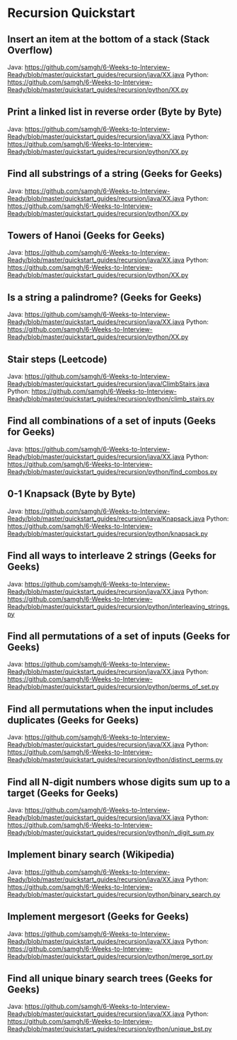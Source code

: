 # Recursion Quickstart

## Insert an item at the bottom of a stack (Stack Overflow)
Java: https://github.com/samgh/6-Weeks-to-Interview-Ready/blob/master/quickstart_guides/recursion/java/XX.java
Python: https://github.com/samgh/6-Weeks-to-Interview-Ready/blob/master/quickstart_guides/recursion/python/XX.py

## Print a linked list in reverse order (Byte by Byte)
Java: https://github.com/samgh/6-Weeks-to-Interview-Ready/blob/master/quickstart_guides/recursion/java/XX.java
Python: https://github.com/samgh/6-Weeks-to-Interview-Ready/blob/master/quickstart_guides/recursion/python/XX.py

## Find all substrings of a string (Geeks for Geeks)
Java: https://github.com/samgh/6-Weeks-to-Interview-Ready/blob/master/quickstart_guides/recursion/java/XX.java
Python: https://github.com/samgh/6-Weeks-to-Interview-Ready/blob/master/quickstart_guides/recursion/python/XX.py

## Towers of Hanoi (Geeks for Geeks)
Java: https://github.com/samgh/6-Weeks-to-Interview-Ready/blob/master/quickstart_guides/recursion/java/XX.java
Python: https://github.com/samgh/6-Weeks-to-Interview-Ready/blob/master/quickstart_guides/recursion/python/XX.py

## Is a string a palindrome? (Geeks for Geeks)
Java: https://github.com/samgh/6-Weeks-to-Interview-Ready/blob/master/quickstart_guides/recursion/java/XX.java
Python: https://github.com/samgh/6-Weeks-to-Interview-Ready/blob/master/quickstart_guides/recursion/python/XX.py

## Stair steps (Leetcode)
Java: https://github.com/samgh/6-Weeks-to-Interview-Ready/blob/master/quickstart_guides/recursion/java/ClimbStairs.java
Python: https://github.com/samgh/6-Weeks-to-Interview-Ready/blob/master/quickstart_guides/recursion/python/climb_stairs.py

## Find all combinations of a set of inputs (Geeks for Geeks)
Java: https://github.com/samgh/6-Weeks-to-Interview-Ready/blob/master/quickstart_guides/recursion/java/XX.java
Python: https://github.com/samgh/6-Weeks-to-Interview-Ready/blob/master/quickstart_guides/recursion/python/find_combos.py

## 0-1 Knapsack (Byte by Byte)
Java: https://github.com/samgh/6-Weeks-to-Interview-Ready/blob/master/quickstart_guides/recursion/java/Knapsack.java
Python: https://github.com/samgh/6-Weeks-to-Interview-Ready/blob/master/quickstart_guides/recursion/python/knapsack.py

## Find all ways to interleave 2 strings (Geeks for Geeks)
Java: https://github.com/samgh/6-Weeks-to-Interview-Ready/blob/master/quickstart_guides/recursion/java/XX.java
Python: https://github.com/samgh/6-Weeks-to-Interview-Ready/blob/master/quickstart_guides/recursion/python/interleaving_strings.py

## Find all permutations of a set of inputs (Geeks for Geeks)
Java: https://github.com/samgh/6-Weeks-to-Interview-Ready/blob/master/quickstart_guides/recursion/java/XX.java
Python: https://github.com/samgh/6-Weeks-to-Interview-Ready/blob/master/quickstart_guides/recursion/python/perms_of_set.py

## Find all permutations when the input includes duplicates (Geeks for Geeks)
Java: https://github.com/samgh/6-Weeks-to-Interview-Ready/blob/master/quickstart_guides/recursion/java/XX.java
Python: https://github.com/samgh/6-Weeks-to-Interview-Ready/blob/master/quickstart_guides/recursion/python/distinct_perms.py

## Find all N-digit numbers whose digits sum up to a target (Geeks for Geeks)
Java: https://github.com/samgh/6-Weeks-to-Interview-Ready/blob/master/quickstart_guides/recursion/java/XX.java
Python: https://github.com/samgh/6-Weeks-to-Interview-Ready/blob/master/quickstart_guides/recursion/python/n_digit_sum.py

## Implement binary search (Wikipedia)
Java: https://github.com/samgh/6-Weeks-to-Interview-Ready/blob/master/quickstart_guides/recursion/java/XX.java
Python: https://github.com/samgh/6-Weeks-to-Interview-Ready/blob/master/quickstart_guides/recursion/python/binary_search.py

## Implement mergesort (Geeks for Geeks)
Java: https://github.com/samgh/6-Weeks-to-Interview-Ready/blob/master/quickstart_guides/recursion/java/XX.java
Python: https://github.com/samgh/6-Weeks-to-Interview-Ready/blob/master/quickstart_guides/recursion/python/merge_sort.py

## Find all unique binary search trees (Geeks for Geeks)
Java: https://github.com/samgh/6-Weeks-to-Interview-Ready/blob/master/quickstart_guides/recursion/java/XX.java
Python: https://github.com/samgh/6-Weeks-to-Interview-Ready/blob/master/quickstart_guides/recursion/python/unique_bst.py
